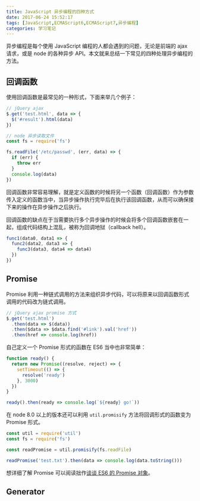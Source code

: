 ```yaml
---
title: JavaScript 异步编程的四种方式
date: 2017-06-24 15:52:17
tags: [JavaScript,ECMAScript6,ECMAScript7,异步编程]
categories: 学习笔记
---
```


异步编程是每个使用 JavaScript 编程的人都会遇到的问题，无论是前端的 ajax 请求，或是 node 的各种异步 API。本文就来总结一下常见的四种处理异步编程的方法。

<!-- more -->

## 回调函数

使用回调函数是最常见的一种形式，下面来举几个例子：

```javascript
// jQuery ajax
$.get('test.html', data => {
  $('#result').html(data)
})
```

```javascript
// node 异步读取文件
const fs = require('fs')

fs.readFile('/etc/passwd', (err, data) => {
  if (err) {
    throw err
  }
  console.log(data)
})
```
回调函数非常容易理解，就是定义函数的时候将另一个函数（回调函数）作为参数传入定义的函数当中，当异步操作执行完毕后在执行该回调函数，从而可以确保接下来的操作在异步操作之后执行。

回调函数的缺点在于当需要执行多个异步操作的时候会将多个回调函数嵌套在一起，组成代码结构上混乱，被称为回调地狱（callback hell）。

```javascript
func1(data0, data1 => {
  func2(data2, data3 => {
    func3(data3, data4 => data4)
  })
})
```

## Promise

Promise 利用一种链式调用的方法来组织异步代码，可以将原来以回调函数形式调用的代码改为链式调用。

```javascript
// jQuery ajax promise 方式
$.get('test.html')
  .then(data => $(data))
  .then($data => $data.find('#link').val('href'))
  .then(href => console.log(href))
```

自己定义一个 Promise 形式的函数在 ES6 当中也非常简单：

```javascript
function ready() {
  return new Promise((resolve, reject) => {
    setTimeout(() => {
      resolve('ready')
    }, 3000)
  })
}

ready().then(ready => console.log(`${ready} go!`))
```

在 node 8.0 以上的版本还可以利用 `util.promisify` 方法将回调形式的函数变为 Promise 形式。

```javascript
const util = require('util')
const fs = require('fs')

const readPromise = util.promisify(fs.readFile)

readPromise('test.txt').then(data => console.log(data.toString()))
```

想详细了解 Promise 可以阅读拙作[谈谈 ES6 的 Promise 对象](http://blog.acwong.org/2015/06/22/es6-promise/)。

## Generator

